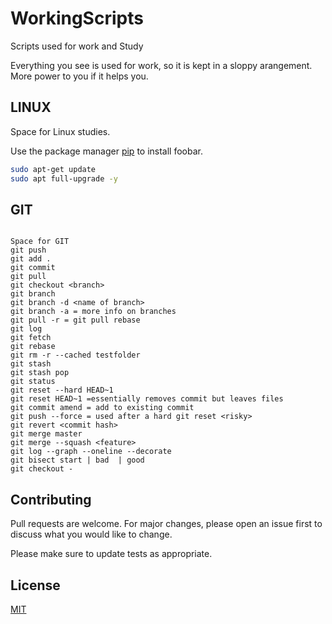 # WorkingScripts

Scripts used for work and Study

Everything you see is used for work, so it is kept in a sloppy arangement. More power to you if it helps you.

## LINUX

Space for Linux studies.

Use the package manager [pip](https://pip.pypa.io/en/stable/) to install foobar.

```bash
sudo apt-get update
sudo apt full-upgrade -y

```

## GIT 

```Git

Space for GIT
git push
git add .
git commit
git pull
git checkout <branch>
git branch
git branch -d <name of branch>
git branch -a = more info on branches
git pull -r = git pull rebase
git log
git fetch
git rebase
git rm -r --cached testfolder
git stash
git stash pop
git status
git reset --hard HEAD~1
git reset HEAD~1 =essentially removes commit but leaves files
git commit amend = add to existing commit
git push --force = used after a hard git reset <risky>
git revert <commit hash>
git merge master
git merge --squash <feature>
git log --graph --oneline --decorate
git bisect start | bad  | good
git checkout -

```

## Contributing
Pull requests are welcome. For major changes, please open an issue first to discuss what you would like to change.

Please make sure to update tests as appropriate.

## License
[MIT](https://choosealicense.com/licenses/mit/)